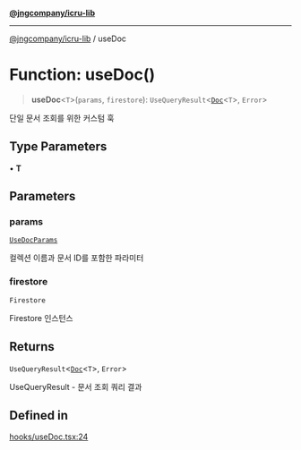 [**@jngcompany/icru-lib**](../README.md)

***

[@jngcompany/icru-lib](../globals.md) / useDoc

# Function: useDoc()

> **useDoc**\<`T`\>(`params`, `firestore`): `UseQueryResult`\<[`Doc`](../interfaces/Doc.md)\<`T`\>, `Error`\>

단일 문서 조회를 위한 커스텀 훅

## Type Parameters

• **T**

## Parameters

### params

[`UseDocParams`](../interfaces/UseDocParams.md)

컬렉션 이름과 문서 ID를 포함한 파라미터

### firestore

`Firestore`

Firestore 인스턴스

## Returns

`UseQueryResult`\<[`Doc`](../interfaces/Doc.md)\<`T`\>, `Error`\>

UseQueryResult - 문서 조회 쿼리 결과

## Defined in

[hooks/useDoc.tsx:24](https://github.com/jngcompany/icru-lib/blob/c1136b1cca3e7fccee98611dd392fe7b79b1145a/src/hooks/useDoc.tsx#L24)
